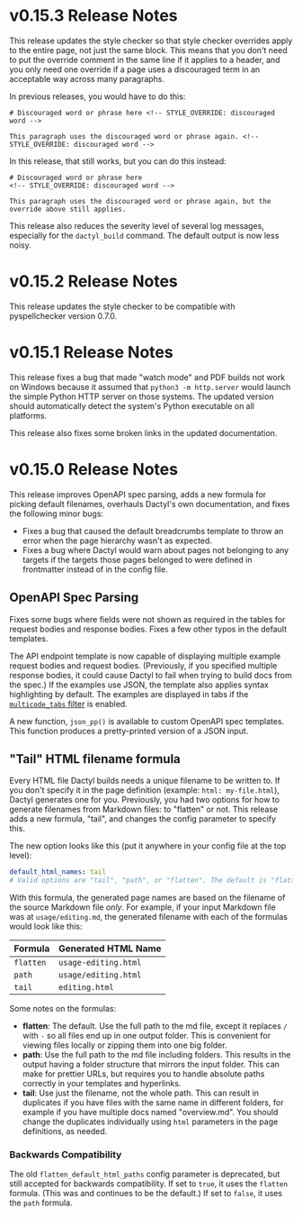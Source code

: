 # v0.15.3 Release Notes

This release updates the style checker so that style checker overrides apply to the entire page, not just the same block. This means that you don't need to put the override comment in the same line if it applies to a header, and you only need one override if a page uses a discouraged term in an acceptable way across many paragraphs.

In previous releases, you would have to do this:

```
# Discouraged word or phrase here <!-- STYLE_OVERRIDE: discouraged word -->

This paragraph uses the discouraged word or phrase again. <!-- STYLE_OVERRIDE: discouraged word -->
```

In this release, that still works, but you can do this instead:

```
# Discouraged word or phrase here
<!-- STYLE_OVERRIDE: discouraged word -->

This paragraph uses the discouraged word or phrase again, but the override above still applies.
```

This release also reduces the severity level of several log messages, especially for the `dactyl_build` command. The default output is now less noisy.

# v0.15.2 Release Notes

This release updates the style checker to be compatible with pyspellchecker version 0.7.0.

# v0.15.1 Release Notes

This release fixes a bug that made "watch mode" and PDF builds not work on Windows because it assumed that `python3 -m http.server` would launch the simple Python HTTP server on those systems. The updated version should automatically detect the system's Python executable on all platforms.

This release also fixes some broken links in the updated documentation.

# v0.15.0 Release Notes

This release improves OpenAPI spec parsing, adds a new formula for picking default filenames, overhauls Dactyl's own documentation, and fixes the following minor bugs:

- Fixes a bug that caused the default breadcrumbs template to throw an error when the page hierarchy wasn't as expected.
- Fixes a bug where Dactyl would warn about pages not belonging to any targets if the targets those pages belonged to were defined in frontmatter instead of in the config file.

## OpenAPI Spec Parsing

Fixes some bugs where fields were not shown as required in the tables for request bodies and response bodies. Fixes a few other typos in the default templates.

The API endpoint template is now capable of displaying multiple example request bodies and request bodies. (Previously, if you specified multiple response bodies, it could cause Dactyl to fail when trying to build docs from the spec.) If the examples use JSON, the template also applies syntax highlighting by default. The examples are displayed in tabs if the [`multicode_tabs` filter](https://dactyl.link/multicode_tabs.html) is enabled.

A new function, `json_pp()` is available to custom OpenAPI spec templates. This function produces a pretty-printed version of a JSON input.

## "Tail" HTML filename formula

Every HTML file Dactyl builds needs a unique filename to be written to. If you don't specify it in the page definition (example: `html: my-file.html`), Dactyl generates one for you. Previously, you had two options for how to generate filenames from Markdown files: to "flatten" or not. This release adds a new formula, "tail", and changes the config parameter to specify this.


The new option looks like this (put it anywhere in your config file at the top level):

```yaml
default_html_names: tail
# Valid options are "tail", "path", or "flatten". The default is "flatten".
```


With this formula, the generated page names are based on the filename of the source Markdown file _only_. For example, if your input Markdown file was at `usage/editing.md`, the generated filename with each of the formulas would look like this:

| Formula   | Generated HTML Name  |
|:----------|:---------------------|
| `flatten` | `usage-editing.html` |
| `path`    | `usage/editing.html` |
| `tail`    | `editing.html`       |

Some notes on the formulas:

- **flatten**: The default. Use the full path to the md file, except it replaces `/` with `-` so all files end up in one output folder. This is convenient for viewing files locally or zipping them into one big folder.
- **path**: Use the full path to the md file including folders. This results in the output having a folder structure that mirrors the input folder. This can make for prettier URLs, but requires you to handle absolute paths correctly in your templates and hyperlinks.
- **tail**: Use just the filename, not the whole path. This can result in duplicates if you have files with the same name in different folders, for example if you have multiple docs named "overview.md". You should change the duplicates individually using `html` parameters in the page definitions, as needed.


### Backwards Compatibility

The old `flatten_default_html_paths` config parameter is deprecated, but still accepted for backwards compatibility. If set to `true`, it uses the `flatten` formula. (This was and continues to be the default.) If set to `false`, it uses the `path` formula.
